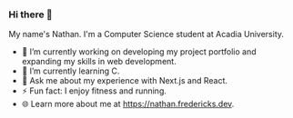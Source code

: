 ### Hi there 👋
My name's Nathan. I'm a Computer Science student at Acadia University.
- 🔭 I’m currently working on developing my project portfolio and expanding my skills in web development.
- 🌱 I’m currently learning C.
- 💬 Ask me about my experience with Next.js and React.
- ⚡ Fun fact: I enjoy fitness and running.
- 🌐 Learn more about me at https://nathan.fredericks.dev.
